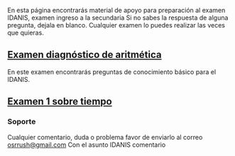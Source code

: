 En esta página encontrarás material de apoyo para preparación al examen IDANIS, examen ingreso a la secundaria
Si no sabes la respuesta de alguna pregunta, dejala en blanco. Cualquier examen lo puedes realizar las veces que quieras.

## [Examen diagnóstico de aritmética](https://forms.gle/2E4gAtfhxvaG8ZgU8)
En este examen encontrarás preguntas de conocimiento básico para el IDANIS.

## [Examen 1 sobre tiempo](https://forms.gle/8u4guTvxxvCHUdU28)

### Soporte
Cualquier comentario, duda o problema favor de enviarlo al correo osrrush@gmail.com
Con el asunto IDANIS comentario
